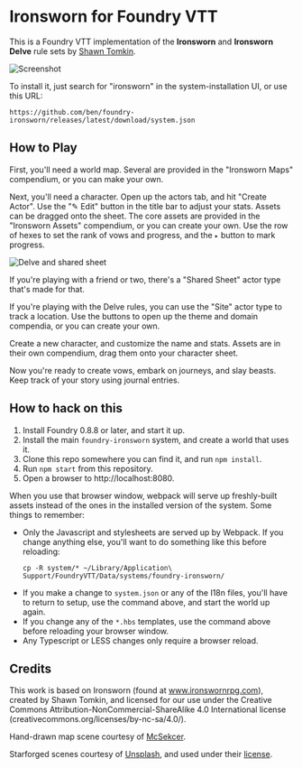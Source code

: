 # Ironsworn for Foundry VTT

This is a Foundry VTT implementation of the **Ironsworn** and **Ironsworn Delve** rule sets by [Shawn Tomkin](https://www.ironswornrpg.com).


![Screenshot](https://user-images.githubusercontent.com/39902/126507113-139e395e-304d-440e-80f4-6d4eb87cd1a2.png)

To install it, just search for "ironsworn" in the system-installation UI, or use this URL:

```
https://github.com/ben/foundry-ironsworn/releases/latest/download/system.json
```

## How to Play
First, you'll need a world map.
Several are provided in the "Ironsworn Maps" compendium, or you can make your own.

Next, you'll need a character.
Open up the actors tab, and hit "Create Actor".
Use the "✎ Edit" button in the title bar to adjust your stats.
Assets can be dragged onto the sheet.
The core assets are provided in the "Ironsworn Assets" compendium, or you can create your own.
Use the row of hexes to set the rank of vows and progress, and the `▸` button to mark progress.

![Delve and shared sheet](https://user-images.githubusercontent.com/39902/126508523-fd9016ef-2206-476b-80a8-c29a99313239.png)

If you're playing with a friend or two, there's a "Shared Sheet" actor type that's made for that.

If you're playing with the Delve rules, you can use the "Site" actor type to track a location.
Use the buttons to open up the theme and domain compendia, or you can create your own.

Create a new character, and customize the name and stats.
Assets are in their own compendium, drag them onto your character sheet.

Now you're ready to create vows, embark on journeys, and slay beasts.
Keep track of your story using journal entries.

## How to hack on this

1. Install Foundry 0.8.8 or later, and start it up.
2. Install the main `foundry-ironsworn` system, and create a world that uses it.
3. Clone this repo somewhere you can find it, and run `npm install`.
4. Run `npm start` from this repository.
5. Open a browser to http://localhost:8080.

When you use that browser window, webpack will serve up freshly-built assets instead of the ones in the installed version of the system.
Some things to remember:

* Only the Javascript and stylesheets are served up by Webpack. If you change anything else, you'll want to do something like this before reloading:
  ```
  cp -R system/* ~/Library/Application\ Support/FoundryVTT/Data/systems/foundry-ironsworn/
  ```
* If you make a change to `system.json` or any of the I18n files, you'll have to return to setup, use the command above, and start the world up again.
* If you change any of the `*.hbs` templates, use the command above before reloading your browser window.
* Any Typescript or LESS changes only require a browser reload.

## Credits

This work is based on Ironsworn (found at www.ironswornrpg.com), created by Shawn Tomkin, and licensed for our use under the Creative Commons Attribution-NonCommercial-ShareAlike 4.0 International license  (creativecommons.org/licenses/by-nc-sa/4.0/).

Hand-drawn map scene courtesy of [McSekcer](https://www.reddit.com/user/McSekcer/).

Starforged scenes courtesy of [Unsplash](https://unsplash.com), and used under their [license](https://unsplash.com/license).
